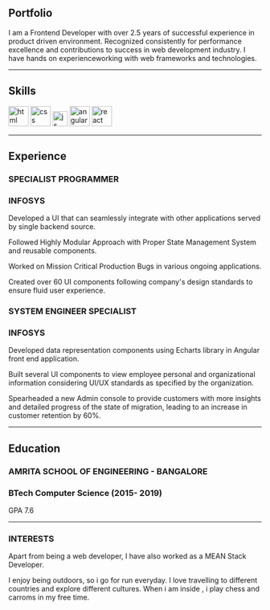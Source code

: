 ## Portfolio

I am a Frontend Developer with over 2.5 years of successful experience in product driven environment. Recognized consistently for performance excellence and contributions to success in web development industry. I have hands on experienceworking with web frameworks and technologies. 

---

## Skills

<p align='left'>
  <img src="https://upload.wikimedia.org/wikipedia/commons/thumb/6/61/HTML5_logo_and_wordmark.svg/2048px-HTML5_logo_and_wordmark.svg.png" alt="html" width="40" height="40">
  <img src='https://upload.wikimedia.org/wikipedia/commons/thumb/d/d5/CSS3_logo_and_wordmark.svg/1200px-CSS3_logo_and_wordmark.svg.png' alt="css" width="40" height="40">
  <img src='https://upload.wikimedia.org/wikipedia/commons/6/6a/JavaScript-logo.png' height='30' width='auto' alt="js">
  <img src="https://angular.io/assets/images/logos/angular/angular.svg" alt="angular" width="40" height="40"/>
  <img src="https://upload.wikimedia.org/wikipedia/commons/thumb/a/a7/React-icon.svg/1280px-React-icon.svg.png" alt="react" width="auto" height="40"/>
</p>

---

## Experience

### **SPECIALIST PROGRAMMER**
### INFOSYS 

Developed a UI that can seamlessly integrate with other applications served by single backend source.

Followed Highly Modular Approach with Proper State Management System and reusable components.

Worked on Mission Critical Production Bugs in various ongoing applications.

Created over 60 UI components following company's design standards to ensure fluid user experience.


### **SYSTEM ENGINEER SPECIALIST**
### INFOSYS

Developed data representation components using Echarts library in Angular front end application.

Built several UI components to view employee personal and organizational information considering UI/UX standards as specified by the organization.

Spearheaded a new Admin console to provide customers with more insights and detailed progress of the state of migration, leading to an increase in customer retention by 60%.

---

## Education

### **AMRITA SCHOOL OF ENGINEERING - BANGALORE**
### BTech Computer Science (2015- 2019)
GPA 7.6

---

### INTERESTS

Apart from being a web developer, I have also worked as a MEAN Stack Developer.

I enjoy being outdoors, so i go for run everyday. I love travelling to different countries and explore different cultures. When i am inside , i play chess and carroms in my free time.
